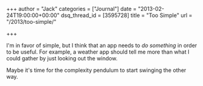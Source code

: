 +++
author = "Jack"
categories = ["Journal"]
date = "2013-02-24T19:00:00+00:00"
dsq_thread_id = [3595728]
title = "Too Simple"
url = "/2013/too-simple/"

+++

I'm in favor of simple, but I think that an app needs to _do something_ in order to be useful. For example, a weather app should tell me more than what I could gather by just looking out the window. 

Maybe it's time for the complexity pendulum to start swinging the other way.